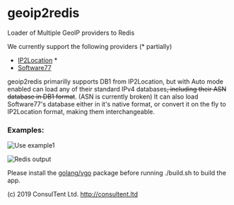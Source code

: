 # geoip2redis

 Loader of Multiple GeoIP providers to Redis

We currently support the following providers (* partially)
* [IP2Location](https://lite.ip2location.com/database/ip-country) *
* [Software77](http://software77.net/geo-ip/)

geoip2redis primarilly supports DB1 from IP2Location, but with Auto mode enabled can load any of their standard IPv4 databases~~, including their ASN database in DB1 format~~. (ASN is currently broken)
It can also load Software77's database either in it's native format, or convert it on the fly to IP2Location format, making them interchangeable.

### Examples:

![Use example1](https://user-images.githubusercontent.com/691270/53105684-8b38b400-356c-11e9-8cdd-ac0c76a7b64a.png)

![Redis output](https://user-images.githubusercontent.com/691270/53105706-92f85880-356c-11e9-9c2d-83b6c88f4a76.png)


Please install the [golang/vgo](https://github.com/golang/go/wiki/vgo) package before running ./build.sh to build the app.





(c) 2019 ConsulTent Ltd.  http://consultent.ltd
